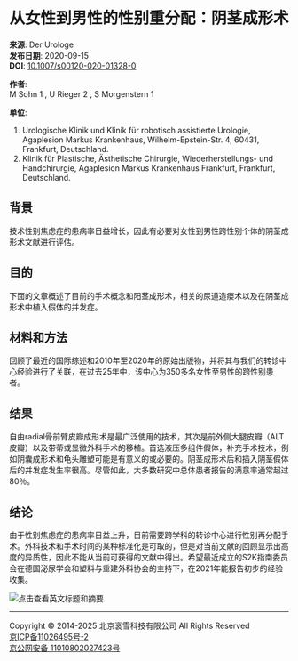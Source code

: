 # 从女性到男性的性别重分配：阴茎成形术 

**来源**: Der Urologe  
**发布日期**: 2020-09-15  
**DOI**: [10.1007/s00120-020-01328-0](https://www.x-mol.com/ref/1661) 

**作者**:  
M Sohn 1 , U Rieger 2 , S Morgenstern 1  

**单位**:  
1. Urologische Klinik und Klinik für robotisch assistierte Urologie, Agaplesion Markus Krankenhaus, Wilhelm-Epstein-Str. 4, 60431, Frankfurt, Deutschland.  
2. Klinik für Plastische, Ästhetische Chirurgie, Wiederherstellungs- und Handchirurgie, Agaplesion Markus Krankenhaus Frankfurt, Frankfurt, Deutschland.

## 背景  
技术性别焦虑症的患病率日益增长，因此有必要对女性到男性跨性别个体的阴茎成形术文献进行评估。 

## 目的  
下面的文章概述了目前的手术概念和阳茎成形术，相关的尿道造瘘术以及在阴茎成形术中植入假体的并发症。 

## 材料和方法  
回顾了最近的国际综述和2010年至2020年的原始出版物，并将其与我们的转诊中心经验进行了关联，在过去25年中，该中心为350多名女性至男性的跨性别患者。 

## 结果  
自由radial骨前臂皮瓣成形术是最广泛使用的技术，其次是前外侧大腿皮瓣（ALT皮瓣）以及带蒂或显微外科手术的移植。首选液压多组件假体，补充手术技术，例如阴囊成形术和龟头雕塑可能是有意义的或必要的。阴茎成形术后和插入阴茎假体后的并发症发生率很高。尽管如此，大多数研究中总体患者报告的满意率通常超过80％。 

## 结论  
由于性别焦虑症的患病率日益上升，目前需要跨学科的转诊中心进行性别再分配手术。外科技术和手术时间的某种标准化是可取的，但是对当前文献的回顾显示出高度的异质性，因此不能从当前可获得的文献中得出。希望最近成立的S2K指南委员会在德国泌尿学会和塑料与重建外科协会的主持下，在2021年能报告初步的经验收集。

![点击查看英文标题和摘要](https://scdn.x-mol.com/jcss/images/paperTranslation.png)

---

Copyright © 2014-2025 北京衮雪科技有限公司 All Rights Reserved  
[京ICP备11026495号-2](https://beian.miit.gov.cn/)  
[京公网安备 11010802027423号](http://www.beian.gov.cn/portal/registerSystemInfo?recordcode=11010802027423)  